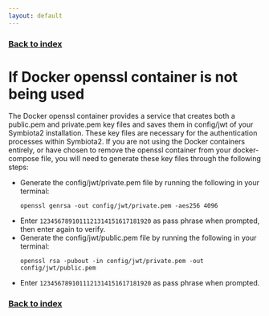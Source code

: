 ```yaml
---
layout: default
---
```


### [Back to index](./index.html)

# If Docker openssl container is not being used

The Docker openssl container provides a service that creates both a public.pem and private.pem key files and saves them 
in config/jwt of your Symbiota2 installation. These key files are necessary for the authentication processes within Symbiota2.
If you are not using the Docker containers entirely, or have chosen to remove the openssl container from your 
docker-compose file, you will need to generate these key files through the following steps:

- Generate the config/jwt/private.pem file by running the following in your terminal:
    ```shell
    openssl genrsa -out config/jwt/private.pem -aes256 4096
    ```
- Enter `1234567891011121314151617181920` as pass phrase when prompted, then enter again to verify.
- Generate the config/jwt/public.pem file by running the following in your terminal:
    ```shell
    openssl rsa -pubout -in config/jwt/private.pem -out config/jwt/public.pem
    ```
- Enter `1234567891011121314151617181920` as pass phrase when prompted.

### [Back to index](./index.html)
